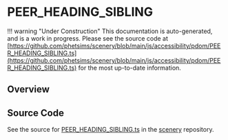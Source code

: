# PEER_HEADING_SIBLING

!!! warning "Under Construction"
    This documentation is auto-generated, and is a work in progress. Please see the source code at
    [https://github.com/phetsims/scenery/blob/main/js/accessibility/pdom/PEER_HEADING_SIBLING.ts](https://github.com/phetsims/scenery/blob/main/js/accessibility/pdom/PEER_HEADING_SIBLING.ts) for the most up-to-date information.

## Overview





## Source Code

See the source for [PEER_HEADING_SIBLING.ts](https://github.com/phetsims/scenery/blob/main/js/accessibility/pdom/PEER_HEADING_SIBLING.ts) in the [scenery](https://github.com/phetsims/scenery) repository.

